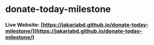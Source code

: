 # donate-today-milestone
### Live Website: [https://jakariabd.github.io/donate-today-milestone/](https://jakariabd.github.io/donate-today-milestone/)
